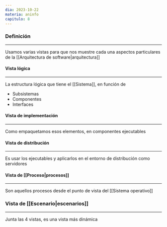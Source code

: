 ```yaml
---
dia: 2023-10-22
materia: aninfo
capitulo: 8
---
```

### Definición
---
Usamos varias vistas para que nos muestre cada una aspectos particulares de la [[Arquitectura de software|arquitectura]]

#### Vista lógica
---
La estructura lógica que tiene el [[Sistema]], en función de 
* Subsistemas
* Componentes
* Interfaces

#### Vista de implementación
---
Como empaquetamos esos elementos, en componentes ejecutables

#### Vista de distribución
---
Es usar los ejecutables y aplicarlos en el entorno de distribución como servidores 

#### Vista de [[Proceso|procesos]]
---
Son aquellos procesos desde el punto de vista del [[Sistema operativo]]

### Vista de [[Escenario|escenarios]]
---
Junta las 4 vistas, es una vista más dinámica 